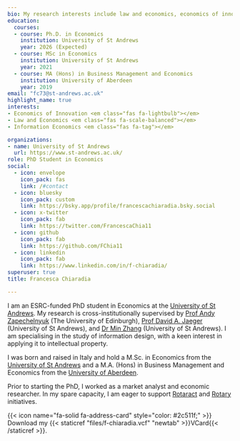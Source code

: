 ```yaml
---
bio: My research interests include law and economics, economics of innovation, and information economics.
education:
  courses:
  - course: Ph.D. in Economics
    institution: University of St Andrews
    year: 2026 (Expected)
  - course: MSc in Economics
    institution: University of St Andrews
    year: 2021
  - course: MA (Hons) in Business Management and Economics
    institution: University of Aberdeen
    year: 2019
email: "fc73@st-andrews.ac.uk"
highlight_name: true
interests:
- Economics of Innovation <em class="fas fa-lightbulb"></em>
- Law and Economics <em class="fas fa-scale-balanced"></em>
- Information Economics <em class="fas fa-tag"></em>

organizations:
- name: University of St Andrews
  url: https://www.st-andrews.ac.uk/
role: PhD Student in Economics
social:
  - icon: envelope
    icon_pack: fas
    link: /#contact
  - icon: bluesky
    icon_pack: custom
    link: https://bsky.app/profile/francescachiaradia.bsky.social
  - icon: x-twitter
    icon_pack: fab
    link: https://twitter.com/FrancescaChia11
  - icon: github
    icon_pack: fab
    link: https://github.com/FChia11
  - icon: linkedin
    icon_pack: fab
    link: https://www.linkedin.com/in/f-chiaradia/
superuser: true
title: Francesca Chiaradia

---
```


I am an ESRC-funded PhD student in Economics at the [University of St Andrews](https://www.st-andrews.ac.uk/). My research is cross-institutionally supervised by [Prof Andy Zapechelnyuk](https://www.ed.ac.uk/profile/professor-andy-zapechelnyuk) (The University of Edinburgh), [Prof David A. Jaeger](https://risweb.st-andrews.ac.uk/portal/en/persons/david-a-jaeger(edd24b23-7d88-4ef8-834e-46ea4d47c6a7).html) (University of St Andrews), and [Dr Min Zhang](https://risweb.st-andrews.ac.uk/portal/en/persons/min-zhang(1e199ba1-7016-4e8e-83fb-43cc92d7caec).html) (University of St Andrews). I am specialising in the study of information design, with a keen interest in applying it to intellectual property. 

I was born and raised in Italy and hold a M.Sc. in Economics from the [University of St Andrews](https://www.st-andrews.ac.uk/) and a M.A. (Hons) in Business Management and Economics from the [University of Aberdeen](https://www.abdn.ac.uk/). 

Prior to starting the PhD, I worked as a market analyst and economic researcher. In my spare capacity, I am eager to support [Rotaract](https://www.facebook.com/RotaractAberdeen/?locale=en_GB) and [Rotary](https://www.rotary-ribi.org/clubs/homepage.php?ClubID=3) initiatives. 

{{< icon name="fa-solid fa-address-card" style="color: #2c511f;" >}} Download my {{< staticref "files/f-chiaradia.vcf" "newtab" >}}VCard{{< /staticref >}}.




